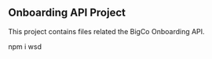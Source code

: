 ## Onboarding API Project

This project contains files related the BigCo Onboarding API.

npm i wsd
